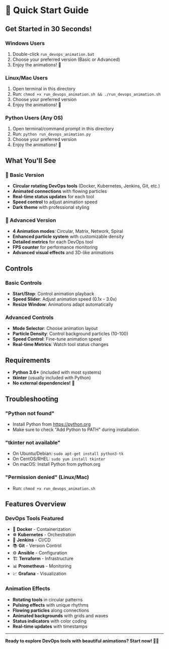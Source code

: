 # 🚀 Quick Start Guide

## Get Started in 30 Seconds!

### Windows Users
1. Double-click `run_devops_animation.bat`
2. Choose your preferred version (Basic or Advanced)
3. Enjoy the animations! 🎉

### Linux/Mac Users
1. Open terminal in this directory
2. Run: `chmod +x run_devops_animation.sh && ./run_devops_animation.sh`
3. Choose your preferred version
4. Enjoy the animations! 🎉

### Python Users (Any OS)
1. Open terminal/command prompt in this directory
2. Run: `python run_devops_animation.py`
3. Choose your preferred version
4. Enjoy the animations! 🎉

## What You'll See

### 🎯 Basic Version
- **Circular rotating DevOps tools** (Docker, Kubernetes, Jenkins, Git, etc.)
- **Animated connections** with flowing particles
- **Real-time status updates** for each tool
- **Speed control** to adjust animation speed
- **Dark theme** with professional styling

### 🌟 Advanced Version
- **4 Animation modes**: Circular, Matrix, Network, Spiral
- **Enhanced particle system** with customizable density
- **Detailed metrics** for each DevOps tool
- **FPS counter** for performance monitoring
- **Advanced visual effects** and 3D-like animations

## Controls

### Basic Controls
- **Start/Stop**: Control animation playback
- **Speed Slider**: Adjust animation speed (0.1x - 3.0x)
- **Resize Window**: Animations adapt automatically

### Advanced Controls
- **Mode Selector**: Choose animation layout
- **Particle Density**: Control background particles (10-100)
- **Speed Control**: Fine-tune animation speed
- **Real-time Metrics**: Watch tool status changes

## Requirements
- **Python 3.6+** (included with most systems)
- **tkinter** (usually included with Python)
- **No external dependencies!** 🎉

## Troubleshooting

### "Python not found"
- Install Python from https://python.org
- Make sure to check "Add Python to PATH" during installation

### "tkinter not available"
- On Ubuntu/Debian: `sudo apt-get install python3-tk`
- On CentOS/RHEL: `sudo yum install tkinter`
- On macOS: Install Python from python.org

### "Permission denied" (Linux/Mac)
- Run: `chmod +x run_devops_animation.sh`

## Features Overview

### DevOps Tools Featured
- 🐳 **Docker** - Containerization
- ☸️ **Kubernetes** - Orchestration  
- 🤖 **Jenkins** - CI/CD
- 📚 **Git** - Version Control
- ⚙️ **Ansible** - Configuration
- 🏗️ **Terraform** - Infrastructure
- 📊 **Prometheus** - Monitoring
- 📈 **Grafana** - Visualization

### Animation Effects
- **Rotating tools** in circular patterns
- **Pulsing effects** with unique rhythms
- **Flowing particles** along connections
- **Animated backgrounds** with grids and waves
- **Status indicators** with color coding
- **Real-time updates** with timestamps

---

**Ready to explore DevOps tools with beautiful animations? Start now! 🚀✨** 